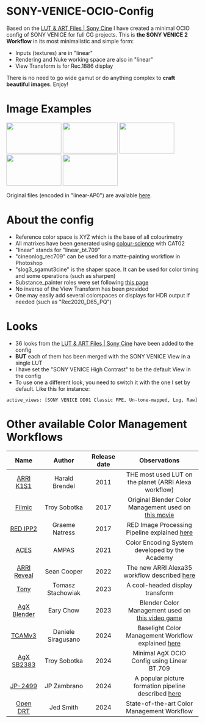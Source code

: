 # SONY-VENICE-OCIO-Config
Based on the [LUT & ART Files | Sony Cine](https://sonycine.com/resources/luts/) I have created a minimal OCIO config of SONY VENICE for full CG projects. This is **the SONY VENICE 2 Workflow** in its most minimalistic and simple form:
* Inputs (textures) are in "linear"
* Rendering and Nuke working space are also in "linear"
* View Transform is for Rec.1886 display

There is no need to go wide gamut or do anything complex to **craft beautiful images**. Enjoy!

# Image Examples
<p>
    <img ![hue_sweep_sony_venice] width="144" height="81" src="https://github.com/user-attachments/assets/b650442d-0d05-4caf-bcb2-7e05ebf16b41" >  
    <img ![photographic_scene_sony_venice] width="144" height="81" src="https://github.com/user-attachments/assets/2f6fddf3-5f5d-4ffc-9a87-a8ba56d02487" >
    <img ![light_sabers_sony_venice] width="144" height="81" src="https://github.com/user-attachments/assets/9dc2f307-292f-4ec1-8b75-a37738cf334d" >
    <img ![lego_sailors_sony_venice] width="144" height="81" src="https://github.com/user-attachments/assets/e6ac4876-1378-4eec-b3f1-7ede27323e25" >
    <img ![louise_concert_sony_venice] width="144" height="81" src="https://github.com/user-attachments/assets/90d0ae68-34d4-49b7-83c4-717e284c27f3" >
</p>

Original files (encoded in "linear-AP0") are available [here](https://www.dropbox.com/scl/fo/fhzx0bcwcjylek1oz7kjc/ACGfmi0EHeufVOQPZLvvk7w?rlkey=53cp61955hbns8x46j6cf8k55&e=1&dl=0).

# About the config
* Reference color space is XYZ which is the base of all colourimetry
* All matrixes have been generated using [colour-science](https://www.colour-science.org/apps/) with CAT02
* "linear" stands for "linear_bt.709"
* "cineonlog_rec709" can be used for a matte-painting workflow in Photoshop
* "slog3_sgamut3cine" is the shaper space. It can be used for color timing and some operations (such as sharpen)
* Substance_painter roles were set following [this page](https://mrlixm.github.io/blog/substance-painter-color-management/)
* No inverse of the View Transform has been provided
* One may easily add several colorspaces or displays for HDR output if needed (such as "Rec2020_D65_PQ")

# Looks
* 36 looks from the [LUT & ART Files | Sony Cine](https://sonycine.com/resources/luts/) have been added to the config
* **BUT** each of them has been merged with the SONY VENICE View in a single LUT
* I have set the "SONY VENICE High Contrast" to be the default View in the config
* To use one a different look, you need to switch it with the one I set by default. Like this for instance:

```active_views: [SONY VENICE DD01 Classic FPE, Un-tone-mapped, Log, Raw]```

# Other available Color Management Workflows
| Name                                                                                             | Author               | Release date |              Observations                             |
|:---:                                                                                             |         :---:        |      :---:   |                 :---:                                 |
| [ARRI K1S1](https://www.arri.com/en/learn-help/learn-help-camera-system/tools/lut-generator)     | Harald Brendel       | 2011         | THE most used LUT on the planet (ARRI Alexa workflow) |
| [Filmic](https://github.com/sobotka/filmic-blender)                                              | Troy Sobotka         | 2017         | Original Blender Color Management used on [this movie](https://www.youtube.com/watch?v=uf3ALGKgpGU) |
| [RED IPP2](https://support.red.com/hc/en-us/articles/360041467533-RED-LUT-Downloads)             | Graeme Natress       | 2017         | RED Image Processing Pipeline explained [here](https://www.red.com/red-tech/image-processing-pipeline-ipp2) |
| [ACES](https://github.com/AcademySoftwareFoundation/OpenColorIO-Config-ACES/releases)            | AMPAS                | 2021         | Color Encoding System developed by the Academy |
| [ARRI Reveal](https://www.arri.com/en/learn-help/learn-help-camera-system/tools/lut-generator)   | Sean Cooper          | 2022         | The new ARRI Alexa35 workflow described [here](https://www.youtube.com/watch?v=s_RXjVeC_7s) |
| [Tony](https://github.com/h3r2tic/tony-mc-mapface)                                     | Tomasz Stachowiak    | 2023         | A cool-headed display transform |
| [AgX Blender](https://github.com/EaryChow/AgX)                                                   | Eary Chow            | 2023         | Blender Color Management used on [this video game](https://www.youtube.com/watch?v=mVjBRZqajYY) |
| [TCAMv3](https://www.filmlight.ltd.uk/support/customer-login/colourspaces/colourspaces.php)      | Daniele Siragusano   | 2024         | Baselight Color Management Workflow explained [here](https://youtu.be/DL4n6LErMbw?t=325) |
| [AgX SB2383](https://github.com/sobotka/SB2383-Configuration)                                    | Troy Sobotka         | 2024         | Minimal AgX OCIO Config using Linear BT.709 |
| [JP-2499](https://github.com/jedypod/JP2499)                                                     | JP Zambrano          | 2024         | A popular picture formation pipeline described [here](https://www.liftgammagain.com/forum/index.php?threads/2499-drt-an-alternative-picture-formation-pipeline.18639/) |
| [Open DRT](https://github.com/jedypod/open-display-transform)                                    | Jed Smith            | 2024         | State-of-the-art Color Management Workflow |
